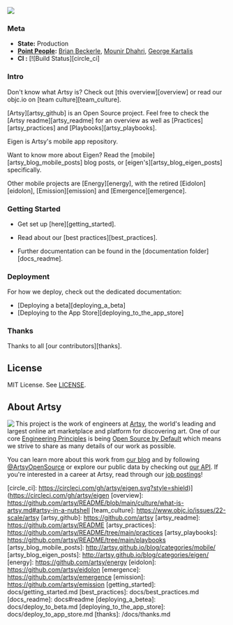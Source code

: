 <a href="http://iphone.artsy.net"><img src ="docs/screenshots/overview.png"></a>

### Meta

- **State:** Production
- **[Point People][point_people]:** [Brian Beckerle][brian_github_profile], [Mounir Dhahri][mounir_github_profile], [George Kartalis][george_github_profile]
- **CI :** [![Build Status][circle_ci]

### Intro

Don't know what Artsy is?
Check out [this overview][overview] or read our objc.io on [team culture][team_culture].

[Artsy][artsy_github] is an Open Source project. Feel free to check the [Artsy readme][artsy_readme] for an overview as well as [Practices][artsy_practices] and [Playbooks][artsy_playbooks].

Eigen is Artsy's mobile app repository.

Want to know more about Eigen? Read the [mobile][artsy_blog_mobile_posts] blog posts, or [eigen's][artsy_blog_eigen_posts] specifically.

Other mobile projects are [Energy][energy], with the retired [Eidolon][eidolon], [Emission][emission] and [Emergence][emergence].

### Getting Started

- Get set up [here][getting_started].

- Read about our [best practices][best_practices].

- Further documentation can be found in the [documentation folder][docs_readme].

### Deployment

For how we deploy, check out the dedicated documentation:

- [Deploying a beta][deploying_a_beta]
- [Deploying to the App Store][deploying_to_the_app_store]

### Thanks

Thanks to all [our contributors][thanks].

## License

MIT License. See [LICENSE](LICENSE).

## About Artsy

<a href="https://www.artsy.net/">
  <img align="left" src="https://avatars2.githubusercontent.com/u/546231?s=200&v=4"/>
</a>

This project is the work of engineers at [Artsy][footer_website], the world's
leading and largest online art marketplace and platform for discovering art.
One of our core [Engineering Principles][footer_principles] is being [Open
Source by Default][footer_open] which means we strive to share as many details
of our work as possible.

You can learn more about this work from [our blog][footer_blog] and by following
[@ArtsyOpenSource][footer_twitter] or explore our public data by checking out
[our API][footer_api]. If you're interested in a career at Artsy, read through
our [job postings][footer_jobs]!

[footer_website]: https://www.artsy.net/
[footer_principles]: https://github.com/artsy/README/blob/main/culture/engineering-principles.md
[footer_open]: https://github.com/artsy/README/blob/main/culture/engineering-principles.md#open-source-by-default
[footer_blog]: https://artsy.github.io/
[footer_twitter]: https://twitter.com/ArtsyOpenSource
[footer_api]: https://developers.artsy.net/
[footer_jobs]: https://www.artsy.net/jobs
[point_people]: https://www.notion.so/artsy/17c4b550458a4cb8bcbf1b68060d63e6?v=3604e2682d024b64bde705abb2facebd
[brian_github_profile]: https://github.com/brainbicycle
[mounir_github_profile]: https://github.com/MounirDhahri
[george_github_profile]: https://github.com/gkartalis

[circle_ci]: https://circleci.com/gh/artsy/eigen.svg?style=shield)](https://circleci.com/gh/artsy/eigen
[overview]: https://github.com/artsy/README/blob/main/culture/what-is-artsy.md#artsy-in-a-nutshell
[team_culture]: https://www.objc.io/issues/22-scale/artsy
[artsy_github]: https://github.com/artsy
[artsy_readme]: https://github.com/artsy/README
[artsy_practices]: https://github.com/artsy/README/tree/main/practices
[artsy_playbooks]: https://github.com/artsy/README/tree/main/playbooks
[artsy_blog_mobile_posts]: http://artsy.github.io/blog/categories/mobile/
[artsy_blog_eigen_posts]: http://artsy.github.io/blog/categories/eigen/
[energy]: https://github.com/artsy/energy
[eidolon]: https://github.com/artsy/eidolon
[emergence]: https://github.com/artsy/emergence
[emission]: https://github.com/artsy/emission
[getting_started]: docs/getting_started.md
[best_practices]: docs/best_practices.md
[docs_readme]: docs#readme
[deploying_a_betea]: docs/deploy_to_beta.md
[deploying_to_the_app_store]: docs/deploy_to_app_store.md
[thanks]: /docs/thanks.md
